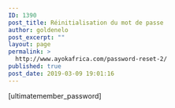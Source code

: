 ```yaml
---
ID: 1390
post_title: Réinitialisation du mot de passe
author: goldenelo
post_excerpt: ""
layout: page
permalink: >
  http://www.ayokafrica.com/password-reset-2/
published: true
post_date: 2019-03-09 19:01:16
---
```

[ultimatemember_password]